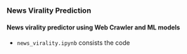 ### News Virality Prediction

#### News virality predictor using Web Crawler and ML models

- ```news_virality.ipynb``` consists the code